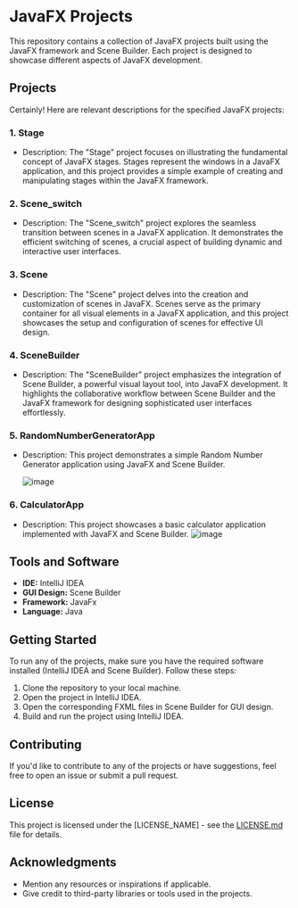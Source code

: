 # JavaFX Projects

This repository contains a collection of JavaFX projects built using the JavaFX framework and Scene Builder. Each project is designed to showcase different aspects of JavaFX development.

## Projects

Certainly! Here are relevant descriptions for the specified JavaFX projects:

### 1. Stage
- Description: The "Stage" project focuses on illustrating the fundamental concept of JavaFX stages. Stages represent the windows in a JavaFX application, and this project provides a simple example of creating and manipulating stages within the JavaFX framework.

### 2. Scene_switch
- Description: The "Scene_switch" project explores the seamless transition between scenes in a JavaFX application. It demonstrates the efficient switching of scenes, a crucial aspect of building dynamic and interactive user interfaces.

### 3. Scene
- Description: The "Scene" project delves into the creation and customization of scenes in JavaFX. Scenes serve as the primary container for all visual elements in a JavaFX application, and this project showcases the setup and configuration of scenes for effective UI design.

### 4. SceneBuilder
- Description: The "SceneBuilder" project emphasizes the integration of Scene Builder, a powerful visual layout tool, into JavaFX development. It highlights the collaborative workflow between Scene Builder and the JavaFX framework for designing sophisticated user interfaces effortlessly.

### 5. RandomNumberGeneratorApp
- Description: This project demonstrates a simple Random Number Generator application using JavaFX and Scene Builder.
  
  ![image](https://github.com/pathuGIT/JavaFX/assets/92371888/afeaba23-357e-48fc-8564-07169b37aa35)


### 6. CalculatorApp
- Description: This project showcases a basic calculator application implemented with JavaFX and Scene Builder.
  ![image](https://github.com/pathuGIT/JavaFX/assets/92371888/962fdf17-c9c2-40c2-9ae7-cf98f74efa48)



## Tools and Software

- **IDE:** IntelliJ IDEA
- **GUI Design:** Scene Builder
- **Framework:** JavaFx
- **Language:** Java


## Getting Started

To run any of the projects, make sure you have the required software installed (IntelliJ IDEA and Scene Builder). Follow these steps:

1. Clone the repository to your local machine.
2. Open the project in IntelliJ IDEA.
3. Open the corresponding FXML files in Scene Builder for GUI design.
4. Build and run the project using IntelliJ IDEA.

## Contributing

If you'd like to contribute to any of the projects or have suggestions, feel free to open an issue or submit a pull request.

## License

This project is licensed under the [LICENSE_NAME] - see the [LICENSE.md](LICENSE.md) file for details.

## Acknowledgments

- Mention any resources or inspirations if applicable.
- Give credit to third-party libraries or tools used in the projects.

